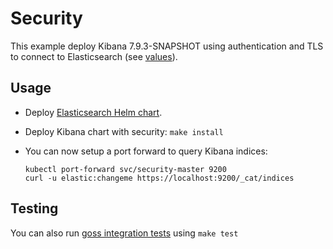 # Security

This example deploy Kibana 7.9.3-SNAPSHOT using authentication and TLS to connect to
Elasticsearch (see [values][]).


## Usage

* Deploy [Elasticsearch Helm chart][].

* Deploy Kibana chart with security: `make install`

* You can now setup a port forward to query Kibana indices:

  ```
  kubectl port-forward svc/security-master 9200
  curl -u elastic:changeme https://localhost:9200/_cat/indices
  ```


## Testing

You can also run [goss integration tests][] using `make test`


[elasticsearch helm chart]: https://github.com/elastic/helm-charts/tree/7.9/elasticsearch/examples/security/
[goss integration tests]: https://github.com/elastic/helm-charts/tree/7.9/kibana/examples/security/test/goss.yaml
[values]: https://github.com/elastic/helm-charts/tree/7.9/kibana/examples/security/security.yml
